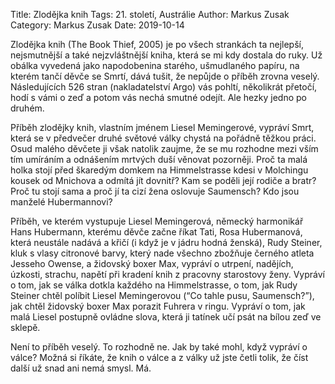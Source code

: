 Title: Zlodějka knih
Tags: 21. století, Austrálie
Author: Markus Zusak
Category: Markus Zusak
Date: 2019-10-14

Zlodějka knih (The Book Thief, 2005) je po všech strankách ta nejlepší, nejsmutnější a také nejzvláštnější kniha, která se mi kdy dostala do ruky. Už obálka vyvedená jako napodobenina starého, ušmudlaného papíru, na kterém tančí děvče se Smrtí, dává tušit, že nepůjde o příběh zrovna veselý. Následujících 526 stran (nakladatelství Argo) vás pohltí, několikrát přetočí, hodí s vámi o zeď a potom vás nechá smutné odejít. Ale hezky jedno po druhém.

Příběh zlodějky knih, vlastním jménem Liesel Memingerové, vypráví Smrt, která se v předvečer druhé světové války chystá na pořádně těžkou práci. Osud malého děvčete ji však natolik zaujme, že se mu rozhodne mezi vším tím umíráním a odnášením mrtvých duší věnovat pozorněji. Proč ta malá holka stojí před škaredým domkem na Himmelstrasse kdesi v Molchingu kousek od Mnichova a odmítá jít dovnitř? Kam se poděli její rodiče a bratr? Proč tu stojí sama a proč jí ta cizí žena oslovuje Saumensch? Kdo jsou manželé Hubermannovi?

Příběh, ve kterém vystupuje Liesel Memingerová, německý harmonikář Hans Hubermann, kterému děvče začne říkat Tati, Rosa Hubermanová, která neustále nadává a křičí (i když je v jádru hodná ženská), Rudy Steiner, kluk s vlasy citronové barvy, který nade všechno zbožňuje černého atleta Jesseho Owense, a židovský boxer Max, vypráví o utrpení, nadějích, úzkosti, strachu, napětí při kradení knih z pracovny starostovy ženy. Vypráví o tom, jak se válka dotkla každého na Himmelstrasse, o tom, jak Rudy Steiner chtěl políbit Liesel Memingerovou (“Co tahle pusu, Saumensch?”), jak chtěl židovský boxer Max porazit Fuhrera v ringu. Vypráví o tom, jak malá Liesel postupně ovládne slova, která ji tatínek učí psát na bílou zeď ve sklepě.

Není to příběh veselý. To rozhodně ne. Jak by také mohl, když vypráví o válce? Možná si říkáte, že knih o válce a z války už jste četli tolik, že číst další už snad ani nemá smysl. Má.

